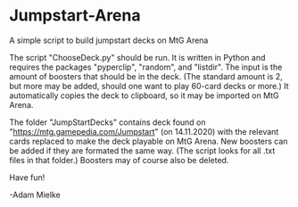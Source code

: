 # Jumpstart-Arena
A simple script to build jumpstart decks on MtG Arena

The script "ChooseDeck.py" should be run. It is written in Python and requires the packages "pyperclip", "random", and "listdir".
The input is the amount of boosters that should be in the deck. (The standard amount is 2, but more may be added, should one want to play 60-card decks or more.)
It automatically copies the deck to clipboard, so it may be imported on MtG Arena.

The folder "JumpStartDecks" contains deck found on "https://mtg.gamepedia.com/Jumpstart" (on 14.11.2020) with the relevant cards replaced to make the deck playable on MtG Arena.
New boosters can be added if they are formated the same way. (The script looks for all .txt files in that folder.) Boosters may of course also be deleted.

Have fun!

-Adam Mielke
